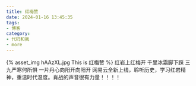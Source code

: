 ```yaml
---
title: 红梅赞
date: 2024-01-16 13:45:35
tags:
- 博客
category:
- 代码和我
- more
---
```

{% asset_img hAAzXL.jpg This is 红梅赞 %}
红岩上红梅开  千里冰霜脚下踩
三九严寒何所惧 一片丹心向阳开向阳开
网易云全新上线，聆听历史，学习红岩精神，重温时代温度。肖战的声音很有力量！！！！